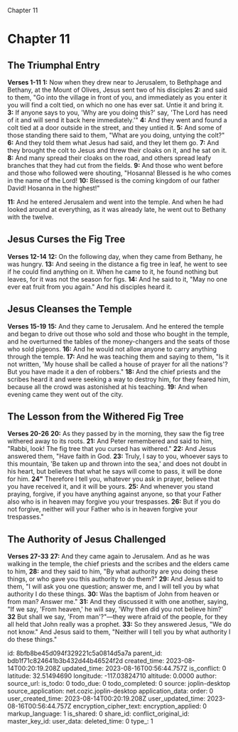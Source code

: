 Chapter 11

# Chapter 11
## The Triumphal Entry
**Verses 1-11**
**1:** Now when they drew near to Jerusalem, to Bethphage and Bethany, at the Mount of Olives, Jesus sent two of his disciples
**2:** and said to them, "Go into the village in front of you, and immediately as you enter it you will find a colt tied, on which no one has ever sat. Untie it and bring it.
**3:** If anyone says to you, 'Why are you doing this?' say, 'The Lord has need of it and will send it back here immediately.'"
**4:** And they went and found a colt tied at a door outside in the street, and they untied it.
**5:** And some of those standing there said to them, "What are you doing, untying the colt?"
**6:** And they told them what Jesus had said, and they let them go.
**7:** And they brought the colt to Jesus and threw their cloaks on it, and he sat on it.
**8:** And many spread their cloaks on the road, and others spread leafy branches that they had cut from the fields.
**9:** And those who went before and those who followed were shouting, "Hosanna! Blessed is he who comes in the name of the Lord!
**10:** Blessed is the coming kingdom of our father David! Hosanna in the highest!"

**11:** And he entered Jerusalem and went into the temple. And when he had looked around at everything, as it was already late, he went out to Bethany with the twelve.

## Jesus Curses the Fig Tree
**Verses 12-14**
**12:** On the following day, when they came from Bethany, he was hungry.
**13:** And seeing in the distance a fig tree in leaf, he went to see if he could find anything on it. When he came to it, he found nothing but leaves, for it was not the season for figs.
**14:** And he said to it, "May no one ever eat fruit from you again." And his disciples heard it.

## Jesus Cleanses the Temple
**Verses 15-19**
**15:** And they came to Jerusalem. And he entered the temple and began to drive out those who sold and those who bought in the temple, and he overturned the tables of the money-changers and the seats of those who sold pigeons.
**16:** And he would not allow anyone to carry anything through the temple.
**17:** And he was teaching them and saying to them, "Is it not written, 'My house shall be called a house of prayer for all the nations'? But you have made it a den of robbers."
**18:** And the chief priests and the scribes heard it and were seeking a way to destroy him, for they feared him, because all the crowd was astonished at his teaching.
**19:** And when evening came they went out of the city.

## The Lesson from the Withered Fig Tree
**Verses 20-26**
**20:** As they passed by in the morning, they saw the fig tree withered away to its roots.
**21:** And Peter remembered and said to him, "Rabbi, look! The fig tree that you cursed has withered."
**22:** And Jesus answered them, "Have faith in God.
**23:** Truly, I say to you, whoever says to this mountain, 'Be taken up and thrown into the sea,' and does not doubt in his heart, but believes that what he says will come to pass, it will be done for him.
**24"** Therefore I tell you, whatever you ask in prayer, believe that you have received it, and it will be yours.
**25:** And whenever you stand praying, forgive, if you have anything against anyone, so that your Father also who is in heaven may forgive you your trespasses.
**26:** But if you do not forgive, neither will your Father who is in heaven forgive your trespasses."

## The Authority of Jesus Challenged
**Verses 27-33**
**27:** And they came again to Jerusalem. And as he was walking in the temple, the chief priests and the scribes and the elders came to him,
**28:** and they said to him, "By what authority are you doing these things, or who gave you this authority to do them?"
**29:** And Jesus said to them, "I will ask you one question; answer me, and I will tell you by what authority I do these things.
**30:** Was the baptism of John from heaven or from man? Answer me."
**31:** And they discussed it with one another, saying, "If we say, 'From heaven,' he will say, 'Why then did you not believe him?'
**32** But shall we say, 'From man'?"—they were afraid of the people, for they all held that John really was a prophet.
**33:** So they answered Jesus, "We do not know." And Jesus said to them, "Neither will I tell you by what authority I do these things."

id: 8bfb8be45d094f329221c5a0814d5a7a
parent_id: bdb1f71c824641b3b432d44b46524f2d
created_time: 2023-08-14T00:20:19.208Z
updated_time: 2023-08-16T00:56:44.757Z
is_conflict: 0
latitude: 32.51494690
longitude: -117.03824710
altitude: 0.0000
author: 
source_url: 
is_todo: 0
todo_due: 0
todo_completed: 0
source: joplin-desktop
source_application: net.cozic.joplin-desktop
application_data: 
order: 0
user_created_time: 2023-08-14T00:20:19.208Z
user_updated_time: 2023-08-16T00:56:44.757Z
encryption_cipher_text: 
encryption_applied: 0
markup_language: 1
is_shared: 0
share_id: 
conflict_original_id: 
master_key_id: 
user_data: 
deleted_time: 0
type_: 1
